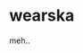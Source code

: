 # wearska
meh..

<!-- npm install --save-dev browser-sync browser-sync-spa del gulp gulp-angular-filesort gulp-angular-templatecache gulp-autoprefixer gulp-csso gulp-filter gulp-flatten gulp-imagemin gulp-inject gulp-jshint gulp-load-plugins gulp-minify-html gulp-ng-annotate gulp-rename gulp-replace gulp-rev gulp-rev-replace gulp-sass gulp-size gulp-sourcemaps gulp-uglify gulp-useref gulp-util gulp-watch http-proxy-middleware imagemin-optipng jshint-stylish main-bower-files lodash merge-stream require-dir uglify-save-license wiredep wrench-->
